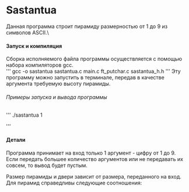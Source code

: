 # Sastantua
Данная программа строит пирамиду размерностью от 1 до 9 из символов ASCII.\

#### Запуск и компиляция
Сборка исполняемого файла программы осуществляется с помощью набора компиляторов gcc.\
'''
gcc -o sastantua sastantua.c main.c ft_putchar.c sastantua_h.h
'''
Эту программу можно запустить в терминале, передав в качестве аргумента требуемую высоту пирамиды.

###### Примеры запуска и вывода программы
'''
./sastantua 1


'''

#### Детали
Программа принимает на вход только 1 аргумент - цифру от 1 до 9.\
Если передать большее количество аргументов или не передавать их совсем, то вывод будет пустым.

Размер пирамиды и двери зависит от размера, переданного на вход. Для пирамид справедливы следующие соотношения:

